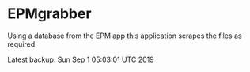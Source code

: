 # EPMgrabber
Using a database from the EPM app this application scrapes the files as required


Latest backup: Sun Sep 1 05:03:01 UTC 2019
